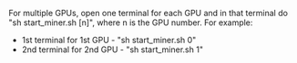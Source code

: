 For multiple GPUs, open one terminal for each GPU and in that terminal do "sh start_miner.sh [n]", where n is the GPU number. For example:

- 1st terminal for 1st GPU - "sh start_miner.sh 0"
- 2nd terminal for 2nd GPU - "sh start_miner.sh 1"